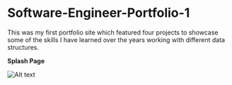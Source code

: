 # Software-Engineer-Portfolio-1

This was my first portfolio site which featured four projects to showcase some of the skills I have learned over the years working with different data structures.

**Splash Page**

![Alt text](https://github.com/davidbell1751/Software-Engineer-Portfolio-1/blob/main/SoftwarePortfolio1.jpg?raw=true "Web Page")



